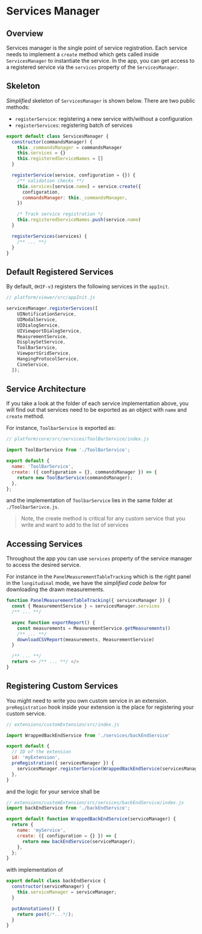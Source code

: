 # Services Manager

## Overview
Services manager is the single point of service registration. Each service needs to implement a `create` method which gets called inside `ServicesManager` to instantiate the service. In the app, you can get access to a registered service via the `services` property of the `ServicesManager`.

## Skeleton
*Simplified* skeleton of `ServicesManager` is shown below. There are two public methods:

- `registerService`: registering a new service with/without a configuration
- `registerServices`: registering batch of services


```js
export default class ServicesManager {
  constructor(commandsManager) {
    this._commandsManager = commandsManager
    this.services = {}
    this.registeredServiceNames = []
  }

  registerService(service, configuration = {}) {
    /** validation checks **/
    this.services[service.name] = service.create({
      configuration,
      commandsManager: this._commandsManager,
    })

    /* Track service registration */
    this.registeredServiceNames.push(service.name)
  }

  registerServices(services) {
    /** ... **/
  }
}
```


## Default Registered Services
By default, `OHIF-v3` registers the following services in the `appInit`.

```js
// platform/viewer/src/appInit.js

servicesManager.registerServices([
    UINotificationService,
    UIModalService,
    UIDialogService,
    UIViewportDialogService,
    MeasurementService,
    DisplaySetService,
    ToolBarService,
    ViewportGridService,
    HangingProtocolService,
    CineService,
  ]);
```



## Service Architecture
If you take a look at the folder of each service implementation above, you will
find out that services need to be exported as an object with `name` and `create` method.

For instance, `ToolbarService` is exported as:

```js
// platform/core/src/services/ToolBarService/index.js

import ToolBarService from './ToolBarService';

export default {
  name: 'ToolBarService',
  create: ({ configuration = {}, commandsManager }) => {
    return new ToolBarService(commandsManager);
  },
};
```

and the implementation of `ToolbarService` lies in the same folder at `./ToolbarSerivce.js`.

> Note, the create method is critical for any custom service that you write and
> want to add to the list of services



## Accessing Services
Throughout the app you can use `services` property of the service manager to access
the desired service.

For instance in the `PanelMeasurementTableTracking` which is the right panel in the
`longitudinal` mode, we have the *simplified code below* for downloading the drawn measurements.

```js
function PanelMeasurementTableTracking({ servicesManager }) {
  const { MeasurementService } = servicesManager.services
  /** ... **/

  async function exportReport() {
    const measurements = MeasurementService.getMeasurements()
    /** ... **/
    downloadCSVReport(measurements, MeasurementService)
  }

  /** ... **/
  return <> /** ... **/ </>
}
```



## Registering Custom Services
You might need to write you own custom service in an extension. `preRegistration` hook inside your extension is the place for registering your custom service.

```js
// extensions/customExtension/src/index.js

import WrappedBackEndService from './services/backEndService'

export default {
  // ID of the extension
  id: 'myExtension',
  preRegistration({ servicesManager }) {
    servicesManager.registerService(WrappedBackEndService(servicesManager));
  },
}
```

and the logic for your service shall be


```js
// extensions/customExtension/src/services/backEndService/index.js
import backEndService from './backEndService';

export default function WrappedBackEndService(serviceManager) {
  return {
    name: 'myService',
    create: ({ configuration = {} }) => {
      return new backEndService(serviceManager);
    },
  };
}
```

with implementation of

```js
export default class backEndService {
  constructor(serviceManager) {
    this.serviceManager = serviceManager;
  }

  putAnnotations() {
    return post(/*...*/);
  }
}
```
